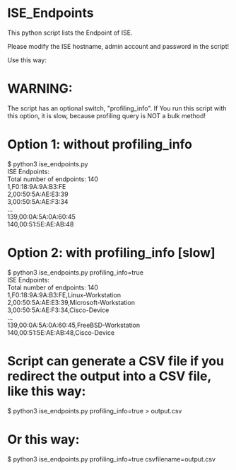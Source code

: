 # ISE_Endpoints

This python script lists the Endpoint of ISE. 

Please modify the ISE hostname, admin account and password in the script!

Use this way:

# WARNING:
The script has an optional switch, "profiling_info". If You run this script with this option, it is slow, because profiling query is NOT a bulk method! 
 

# Option 1: without profiling_info 

$ python3 ise_endpoints.py  
ISE Endpoints:  
Total number of endpoints: 140  
1,F0:18:9A:9A:B3:FE    
2,00:50:5A:AE:E3:39    
3,00:50:5A:AE:F3:34   
...  
139,00:0A:5A:0A:60:45   
140,00:51:5E:AE:AB:48   
  

# Option 2: with profiling_info [slow] 
  
$ python3 ise_endpoints.py profiling_info=true  
ISE Endpoints:  
Total number of endpoints: 140  
1,F0:18:9A:9A:B3:FE,Linux-Workstation  
2,00:50:5A:AE:E3:39,Microsoft-Workstation  
3,00:50:5A:AE:F3:34,Cisco-Device  
...  
139,00:0A:5A:0A:60:45,FreeBSD-Workstation  
140,00:51:5E:AE:AB:48,Cisco-Device  


# Script can generate a CSV file if you redirect the output into a CSV file, like this way:

$ python3 ise_endpoints.py profiling_info=true > output.csv

# Or this way:

$ python3 ise_endpoints.py profiling_info=true csvfilename=output.csv

